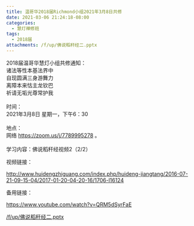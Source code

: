 ```yaml
---
title: 温哥华2018届Richmond小组2021年3月8日共修
date: 2021-03-06 21:24:18-08:00
categories:
  - 慧灯禅修班
tags:
  - 2018届
attachments: /f/up/佛说稻秆经二.pptx
---
```

2018届温哥华慧灯小组共修通知：\
诸法等性本基法界中\
自现圆满三身游舞力\
离障本来怙主龙钦巴\
祈请无垢光尊常护我\
\
时间：\
2021年3月8日 星期一，下午6：30\
\
地点：\
网络 <https://zoom.us/j/7789995278> 。\
\
学习内容：佛说稻秆经视频2（2/2）

视频链接：

<http://www.huidengzhiguang.com/index.php/huideng-jiangtang/2016-07-21-09-15-04/2017-01-20-04-20-16/1706-l16124>

备用链接：

<https://www.youtube.com/watch?v=QRM5dSyrFaE>

[/f/up/佛说稻秆经二.pptx](/f/up/佛说稻秆经二.pptx)